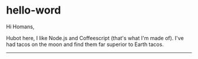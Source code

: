 # hello-word


Hi Homans,

Hubot here, I like Node.js and Coffeescript (that's what I'm made of).
I've had tacos on the moon and find them far superior to Earth tacos.


-----------------

